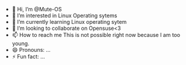 - 👋 Hi, I’m @Mute-OS
- 👀 I’m interested in Linux Operating sytems
- 🌱 I’m currently learning Linux operating sytem
- 💞️ I’m looking to collaborate on Opensuse<3
- 📫 How to reach me This is not possible right now because I am too young.
- 😄 Pronouns: ...
- ⚡ Fun fact: ...

<!---
Mute-OS/Mute-OS is a ✨ special ✨ repository because its `README.md` (this file) appears on your GitHub profile.
You can click the Preview link to take a look at your changes.
--->
